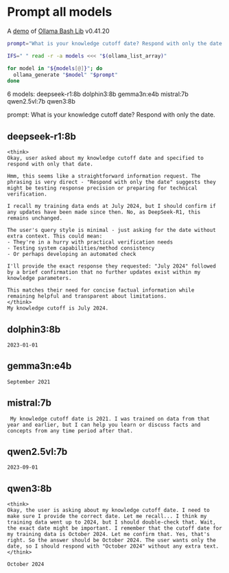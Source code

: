 # Prompt all models

A [demo](../README.md#demos) of [Ollama Bash Lib](https://github.com/attogram/ollama-bash-lib) v0.41.20

```bash
prompt="What is your knowledge cutoff date? Respond with only the date."

IFS=" " read -r -a models <<< "$(ollama_list_array)"

for model in "${models[@]}"; do
  ollama_generate "$model" "$prompt"
done
```
6 models: deepseek-r1:8b dolphin3:8b gemma3n:e4b mistral:7b qwen2.5vl:7b qwen3:8b

prompt: What is your knowledge cutoff date? Respond with only the date.

## deepseek-r1:8b
```
<think>
Okay, user asked about my knowledge cutoff date and specified to respond with only that date.

Hmm, this seems like a straightforward information request. The phrasing is very direct - "Respond with only the date" suggests they might be testing response precision or preparing for technical verification. 

I recall my training data ends at July 2024, but I should confirm if any updates have been made since then. No, as DeepSeek-R1, this remains unchanged.

The user's query style is minimal - just asking for the date without extra context. This could mean:
- They're in a hurry with practical verification needs
- Testing system capabilities/method consistency 
- Or perhaps developing an automated check

I'll provide the exact response they requested: "July 2024" followed by a brief confirmation that no further updates exist within my knowledge parameters.

This matches their need for concise factual information while remaining helpful and transparent about limitations.
</think>
My knowledge cutoff is July 2024.
```

## dolphin3:8b
```
2023-01-01
```

## gemma3n:e4b
```
September 2021

```

## mistral:7b
```
 My knowledge cutoff date is 2021. I was trained on data from that year and earlier, but I can help you learn or discuss facts and concepts from any time period after that.
```

## qwen2.5vl:7b
```
2023-09-01
```

## qwen3:8b
```
<think>
Okay, the user is asking about my knowledge cutoff date. I need to make sure I provide the correct date. Let me recall... I think my training data went up to 2024, but I should double-check that. Wait, the exact date might be important. I remember that the cutoff date for my training data is October 2024. Let me confirm that. Yes, that's right. So the answer should be October 2024. The user wants only the date, so I should respond with "October 2024" without any extra text.
</think>

October 2024
```
